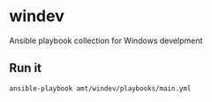 # windev
Ansible playbook collection for Windows develpment


## Run it

`ansible-playbook amt/windev/playbooks/main.yml`